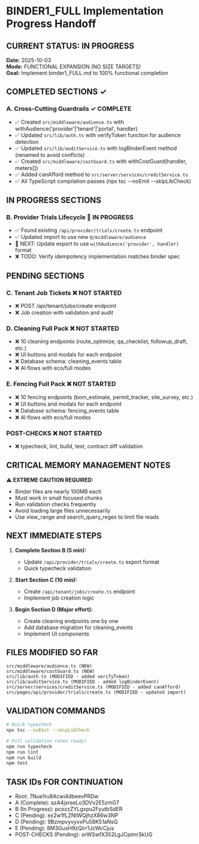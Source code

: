 # BINDER1_FULL Implementation Progress Handoff

## CURRENT STATUS: IN PROGRESS
**Date:** 2025-10-03  
**Mode:** FUNCTIONAL EXPANSION (NO SIZE TARGETS)  
**Goal:** Implement binder1_FULL.md to 100% functional completion

## COMPLETED SECTIONS ✓

### A. Cross-Cutting Guardrails ✓ COMPLETE
- ✅ Created `src/middleware/audience.ts` with withAudience('provider'|'tenant'|'portal', handler)
- ✅ Updated `src/lib/auth.ts` with verifyToken function for audience detection
- ✅ Updated `src/lib/auditService.ts` with logBinderEvent method (renamed to avoid conflicts)
- ✅ Created `src/middleware/costGuard.ts` with withCostGuard(handler, meters[])
- ✅ Added canAfford method to `src/server/services/creditService.ts`
- ✅ All TypeScript compilation passes (npx tsc --noEmit --skipLibCheck)

## IN PROGRESS SECTIONS

### B. Provider Trials Lifecycle 🔄 IN PROGRESS
- ✅ Found existing `/api/provider/trials/create.ts` endpoint
- ✅ Updated import to use new `@/middleware/audience`
- 🔄 NEXT: Update export to use `withAudience('provider', handler)` format
- ❌ TODO: Verify idempotency implementation matches binder spec

## PENDING SECTIONS

### C. Tenant Job Tickets ❌ NOT STARTED
- ❌ POST /api/tenant/jobs/create endpoint
- ❌ Job creation with validation and audit

### D. Cleaning Full Pack ❌ NOT STARTED  
- ❌ 10 cleaning endpoints (route_optimize, qa_checklist, followup_draft, etc.)
- ❌ UI buttons and modals for each endpoint
- ❌ Database schema: cleaning_events table
- ❌ AI flows with eco/full modes

### E. Fencing Full Pack ❌ NOT STARTED
- ❌ 10 fencing endpoints (bom_estimate, permit_tracker, site_survey, etc.)
- ❌ UI buttons and modals for each endpoint  
- ❌ Database schema: fencing_events table
- ❌ AI flows with eco/full modes

### POST-CHECKS ❌ NOT STARTED
- ❌ typecheck, lint, build, test, contract diff validation

## CRITICAL MEMORY MANAGEMENT NOTES

⚠️ **EXTREME CAUTION REQUIRED:**
- Binder files are nearly 100MB each
- Must work in small focused chunks
- Run validation checks frequently
- Avoid loading large files unnecessarily
- Use view_range and search_query_regex to limit file reads

## NEXT IMMEDIATE STEPS

1. **Complete Section B (5 min):**
   - Update `/api/provider/trials/create.ts` export format
   - Quick typecheck validation

2. **Start Section C (10 min):**
   - Create `/api/tenant/jobs/create.ts` endpoint
   - Implement job creation logic

3. **Begin Section D (Major effort):**
   - Create cleaning endpoints one by one
   - Add database migration for cleaning_events
   - Implement UI components

## FILES MODIFIED SO FAR

```
src/middleware/audience.ts (NEW)
src/middleware/costGuard.ts (NEW)  
src/lib/auth.ts (MODIFIED - added verifyToken)
src/lib/auditService.ts (MODIFIED - added logBinderEvent)
src/server/services/creditService.ts (MODIFIED - added canAfford)
src/pages/api/provider/trials/create.ts (MODIFIED - updated import)
```

## VALIDATION COMMANDS

```bash
# Quick typecheck
npx tsc --noEmit --skipLibCheck

# Full validation (when ready)
npm run typecheck
npm run lint  
npm run build
npm test
```

## TASK IDs FOR CONTINUATION

- Root: 7Nue1ru8Acwi4dbeevPRDw
- A (Complete): azA4jsreeLo3DVv2E5zmG7  
- B (In Progress): pcozzZYLgxpu2FyutbSdER
- C (Pending): ex2w1fLZNtWQjhzX86w3NP
- D (Pending): 9BzmpvyvyvxPu58K51aNsQ
- E (Pending): 8M3GusH9zQirr1JcWcCjus
- POST-CHECKS (Pending): orWSwfX352LgJCpimrSkUG
